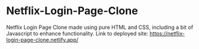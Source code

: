 # Netflix-Login-Page-Clone
Netflix Login Page Clone made using pure HTML and CSS, including a bit of Javascript to enhance functionality.
Link to deployed site: https://netflix-login-page-clone.netlify.app/
